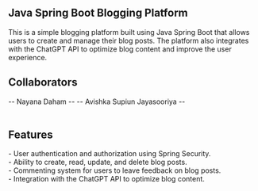 <h2>Java Spring Boot Blogging Platform</h2>
This is a simple blogging platform built using Java Spring Boot that allows users to create and manage their blog posts. The platform also integrates with the ChatGPT API to optimize blog content and improve the user experience.
<br>
<h2>Collaborators</h2>
-- Nayana Daham --
-- Avishka Supiun Jayasooriya --<br>
<br>
<h2>Features</h2>
- User authentication and authorization using Spring Security.<br>
- Ability to create, read, update, and delete blog posts.<br>
- Commenting system for users to leave feedback on blog posts.<br>
- Integration with the ChatGPT API to optimize blog content.

